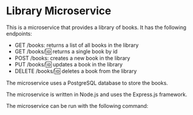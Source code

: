 # Library Microservice

This is a microservice that provides a library of books. It has the following endpoints:

- GET /books: returns a list of all books in the library
- GET /books/:id: returns a single book by id
- POST /books: creates a new book in the library
- PUT /books/:id: updates a book in the library
- DELETE /books/:id: deletes a book from the library

The microservice uses a PostgreSQL database to store the books.

The microservice is written in Node.js and uses the Express.js framework.

The microservice can be run with the following command:
